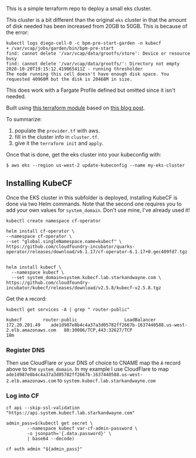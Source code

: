 This is a simple terraform repo to deploy a small eks cluster.

This cluster is a bit different than the original `eks` cluster in that the amount of disk needed has been increased from 20GB to 50GB.  This is because of the error:

```
kubectl logs diego-cell-0 -c bpm-pre-start-garden -n kubecf
+ /var/vcap/jobs/garden/bin/bpm-pre-start
find: cannot delete '/var/vcap/data/grootfs/store': Device or resource busy
find: cannot delete '/var/vcap/data/grootfs/': Directory not empty
2020-10-20T19:15:12.419065411Z - running thresholder
The node running this cell doesn't have enough disk space. You requested 40960M but the disk is 20468M in size.
```

This does work with a Fargate Profile defined but omitted since it isn't needed.

Built using [this terraform module](https://github.com/FairwindsOps/terraform-vpc) based on [this blog post](https://www.fairwinds.com/blog/terraform-and-eks-a-step-by-step-guide-to-deploying-your-first-cluster).

To summarize:

1. populate the `provider.tf` with aws.
2. fill in the cluster info in `cluster.tf`.
3. give it the `terraform init` and `apply`.

Once that is done, get the eks cluster into your kubeconfig with:

    $ aws eks --region us-west-2 update-kubeconfig --name my-eks-cluster


## Installing KubeCF

Once the EKS cluster in this subfolder is deployed, installing KubeCF is done via two Helm commands.  Note that the second one requires you to add your own values for `system_domain`.  Don't use mine, I've already used it!

```
kubectl create namespace cf-operator

helm install cf-operator \
--namespace cf-operator \
--set "global.singleNamespace.name=kubecf" \
https://github.com/cloudfoundry-incubator/quarks-operator/releases/download/v6.1.17/cf-operator-6.1.17+0.gec409fd7.tgz


helm install kubecf \
  --namespace kubecf \
  --set system_domain=system.kubecf.lab.starkandwayne.com \
https://github.com/cloudfoundry-incubator/kubecf/releases/download/v2.5.8/kubecf-v2.5.8.tgz
```

Get the `A` record:

```
kubectl get services -A | grep " router-public"

kubecf        router-public                  LoadBalancer   172.20.201.49    ade1d987e8b4c4a37a3d05782ff2667b-1637440588.us-west-2.elb.amazonaws.com   80:30086/TCP,443:32627/TCP                                                                                                                                     18m
```

### Register DNS

Then use CloudFlare or your DNS of choice to CNAME map the `A` record above to the `system_domain`.  In my example I use CloudFlare to map `ade1d987e8b4c4a37a3d05782ff2667b-1637440588.us-west-2.elb.amazonaws.com` to `system.kubecf.lab.starkandwayne.com`

### Log into CF

```
cf api --skip-ssl-validation "https://api.system.kubecf.lab.starkandwayne.com"

admin_pass=$(kubectl get secret \
        --namespace kubecf var-cf-admin-password \
        -o jsonpath='{.data.password}' \
        | base64 --decode)

cf auth admin "${admin_pass}"
```
